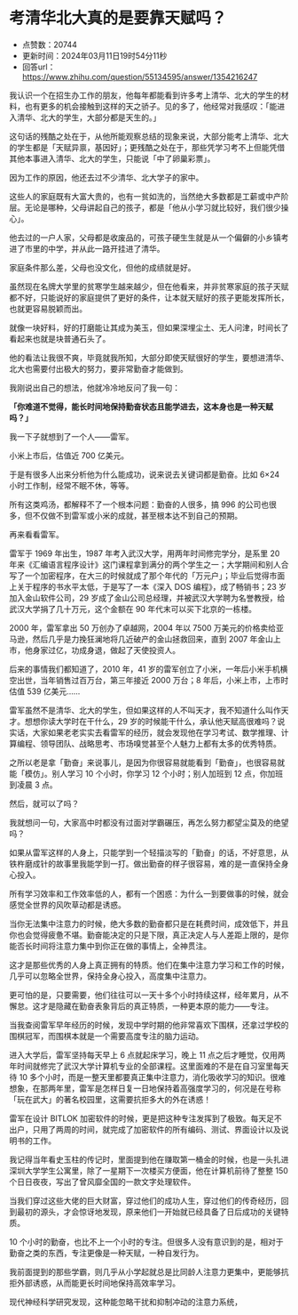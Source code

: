 # 考清华北大真的是要靠天赋吗？
- 点赞数：20744
- 更新时间：2024年03月11日19时54分11秒
- 回答url：https://www.zhihu.com/question/55134595/answer/1354216247
<body>
 <p>我认识一个在招生办工作的朋友<span><span>，</span></span>他每年都能看到许多考上清华<span><span>、</span></span>北大的学生的材料<span><span>，</span></span>也有更多的机会接触到这样的天之骄子<span><span>。</span></span>见的多了<span><span>，</span></span>他经常对我感叹<span><span>：</span></span><span><span>「</span></span>能进入清华<span><span>、</span></span>北大的学生<span><span>，</span></span>大部分都是天生的<span><span>。</span></span><span><span>」</span></span></p>
 <p>这句话的残酷之处在于<span><span>，</span></span>从他所能观察总结的现象来说<span><span>，</span></span>大部分能考上清华<span><span>、</span></span>北大的学生都是<span><span>「</span></span>天赋异禀<span><span>，</span></span>基因好<span><span>」</span></span><span><span>；</span></span>更残酷之处在于<span><span>，</span></span>那些凭学习考不上但能凭借其他本事进入清华<span><span>、</span></span>北大的学生<span><span>，</span></span>只能说<span><span>「</span></span>中了卵巢彩票<span><span>」</span></span><span><span>。</span></span></p>
 <p>因为工作的原因<span><span>，</span></span>他还去过不少清华<span><span>、</span></span>北大学子的家中<span><span>。</span></span></p>
 <p>这些人的家庭既有大富大贵的<span><span>，</span></span>也有一贫如洗的<span><span>，</span></span>当然绝大多数都是工薪或中产阶层<span><span>。</span></span>无论是哪种<span><span>，</span></span>父母讲起自己的孩子<span><span>，</span></span>都是<span><span>「</span></span>他从小学习就比较好<span><span>，</span></span>我们很少操心<span><span>」</span></span><span><span>。</span></span></p>
 <p>他去过的一户人家<span><span>，</span></span>父母都是收废品的<span><span>，</span></span>可孩子硬生生就是从一个偏僻的小乡镇考进了市里的中学<span><span>，</span></span>并从此一路开挂进了清华<span><span>。</span></span></p>
 <p>家庭条件那么差<span><span>，</span></span>父母也没文化<span><span>，</span></span>但他的成绩就是好<span><span>。</span></span></p>
 <p>虽然现在名牌大学里的贫寒学生越来越少<span><span>，</span></span>但在他看来<span><span>，</span></span>并非贫寒家庭的孩子天赋都不好<span><span>，</span></span>只能说好的家庭提供了更好的条件<span><span>，</span></span>让本就天赋好的孩子更能发挥所长<span><span>，</span></span>也就更容易脱颖而出<span><span>。</span></span></p>
 <p>就像一块好料<span><span>，</span></span>好的打磨能让其成为美玉<span><span>，</span></span>但如果深埋尘土<span><span>、</span></span>无人问津<span><span>，</span></span>时间长了看起来也就是块普通石头了<span><span>。</span></span></p>
 <p>他的看法让我很不爽<span><span>，</span></span>毕竟就我所知<span><span>，</span></span>大部分即使天赋很好的学生<span><span>，</span></span>要想进清华<span><span>、</span></span>北大也需要付出极大的努力<span><span>，</span></span>要非常勤奋才能做到<span><span>。</span></span></p>
 <p>我刚说出自己的想法<span><span>，</span></span>他就冷冷地反问了我一句<span><span>：</span></span></p>
 <p><strong><span><span>「</span></span>你难道不觉得<span><span>，</span></span>能长时间地保持勤奋状态且能学进去<span><span>，</span></span>这本身也是一种天赋吗<span><span>？</span></span><span><span>」</span></span> </strong></p>
 <p>我一下子就想到了一个人——雷军<span><span>。</span></span></p>
 <p>小米上市后<span><span>，</span></span>估值近 700 亿美元<span><span>。</span></span></p>
 <p>于是有很多人出来分析他为什么能成功<span><span>，</span></span>说来说去关键词都是勤奋<span><span>。</span></span>比如 6×24 小时工作制<span><span>，</span></span>经常不眠不休<span><span>，</span></span>等等<span><span>。</span></span></p>
 <p>所有这类鸡汤<span><span>，</span></span>都解释不了一个根本问题<span><span>：</span></span>勤奋的人很多<span><span>，</span></span>搞 996 的公司也很多<span><span>，</span></span>但不仅做不到雷军或小米的成就<span><span>，</span></span>甚至根本达不到自己的预期<span><span>。</span></span></p>
 <p>再来看看雷军<span><span>。</span></span></p>
 <p>雷军于 1969 年出生<span><span>，</span></span>1987 年考入武汉大学<span><span>，</span></span>用两年时间修完学分<span><span>，</span></span>是系里 20 年来<span><span>《</span></span>汇编语言程序设计<span><span>》</span></span>这门课程拿到满分的两个学生之一<span><span>；</span></span>大学期间和别人合写了一个加密程序<span><span>，</span></span>在大三的时候就成了那个年代的<span><span>「</span></span>万元户<span><span>」</span></span><span><span>；</span></span>毕业后觉得市面上关于程序的书水平太低<span><span>，</span></span>于是写了一本<span><span>《</span></span>深入 DOS 编程<span><span>》</span></span><span><span>，</span></span>成了畅销书<span><span>；</span></span>23 岁加入金山软件公司<span><span>，</span></span>29 岁成了金山公司总经理<span><span>，</span></span>并被武汉大学聘为名誉教授<span><span>，</span></span>给武汉大学捐了几十万元<span><span>，</span></span>这个金额在 90 年代末可以买下北京的一栋楼<span><span>。</span></span></p>
 <p>2000 年<span><span>，</span></span>雷军拿出 50 万创办了卓越网<span><span>，</span></span>2004 年以 7500 万美元的价格卖给亚马逊<span><span>，</span></span>然后几乎是力挽狂澜地将几近破产的金山拯救回来<span><span>，</span></span>直到 2007 年金山上市<span><span>，</span></span>他身家过亿<span><span>，</span></span>功成身退<span><span>，</span></span>做起了天使投资人<span><span>。</span></span></p>
 <p>后来的事情我们都知道了<span><span>，</span></span>2010 年<span><span>，</span></span>41 岁的雷军创立了小米<span><span>，</span></span>一年后小米手机横空出世<span><span>，</span></span>当年销售过百万台<span><span>，</span></span>第三年接近 2000 万台<span><span>；</span></span>8 年后<span><span>，</span></span>小米上市<span><span>，</span></span>上市时估值 539 亿美元……</p>
 <p>雷军虽然不是清华<span><span>、</span></span>北大的学生<span><span>，</span></span>但如果这样的人不叫天才<span><span>，</span></span>我不知道什么叫作天才<span><span>。</span></span>想想你读大学时在干什么<span><span>，</span></span>29 岁的时候能干什么<span><span>，</span></span>承认他天赋高很难吗<span><span>？</span></span>说实话<span><span>，</span></span>大家如果老老实实去看雷军的经历<span><span>，</span></span>就会发现他在学习考试<span><span>、</span></span>数学推理<span><span>、</span></span>计算编程<span><span>、</span></span>领导团队<span><span>、</span></span>战略思考<span><span>、</span></span>市场嗅觉甚至个人魅力上都有太多的优秀特质<span><span>。</span></span></p>
 <p>之所以老是拿<span><span>「</span></span>勤奋<span><span>」</span></span>来说事儿<span><span>，</span></span>是因为你很容易就能看到<span><span>「</span></span>勤奋<span><span>」</span></span><span><span>，</span></span>也很容易就能<span><span>「</span></span>模仿<span><span>」</span></span><span><span>。</span></span>别人学习 10 个小时<span><span>，</span></span>你学习 12 个小时<span><span>；</span></span>别人加班到 12 点<span><span>，</span></span>你加班到凌晨 3 点<span><span>。</span></span></p>
 <p>然后<span><span>，</span></span>就可以了吗<span><span>？</span></span></p>
 <p>我就想问一句<span><span>，</span></span>大家高中时都没有过面对学霸碾压<span><span>，</span></span>再怎么努力都望尘莫及的绝望吗<span><span>？</span></span></p>
 <p>如果从雷军这样的人身上<span><span>，</span></span>只能学到一个轻描淡写的<span><span>「</span></span>勤奋<span><span>」</span></span>的话<span><span>，</span></span>不好意思<span><span>，</span></span>从铁杵磨成针的故事里我能学到一打<span><span>。</span></span>做出勤奋的样子很容易<span><span>，</span></span>难的是一直保持全身心投入<span><span>。</span></span></p>
 <p>所有学习效率和工作效率低的人<span><span>，</span></span>都有一个困惑<span><span>：</span></span>为什么一到要做事的时候<span><span>，</span></span>就会感觉全世界的风吹草动都是诱惑<span><span>。</span></span></p>
 <p>当你无法集中注意力的时候<span><span>，</span></span>绝大多数的勤奋都只是在耗费时间<span><span>，</span></span>成效低下<span><span>，</span></span>并且你也会觉得疲惫不堪<span><span>。</span></span>勤奋能决定的只是下限<span><span>，</span></span>真正决定人与人差距上限的<span><span>，</span></span>是你能否长时间将注意力集中到你正在做的事情上<span><span>，</span></span>全神贯注<span><span>。</span></span></p>
 <p>这才是那些优秀的人身上真正拥有的特质<span><span>。</span></span>他们在集中注意力学习和工作的时候<span><span>，</span></span>几乎可以忽略全世界<span><span>，</span></span>保持全身心投入<span><span>，</span></span>高度集中注意力<span><span>。</span></span></p>
 <p>更可怕的是<span><span>，</span></span>只要需要<span><span>，</span></span>他们往往可以一天十多个小时持续这样<span><span>，</span></span>经年累月<span><span>，</span></span>从不懈怠<span><span>。</span></span>这才是隐藏在勤奋表象背后的真正特质<span><span>，</span></span>一种更本原的能力——专注<span><span>。</span></span></p>
 <p>当我查阅雷军早年经历的时候<span><span>，</span></span>发现中学时期的他非常喜欢下围棋<span><span>，</span></span>还拿过学校的围棋冠军<span><span>，</span></span>而围棋本就是一个需要高度专注的脑力运动<span><span>。</span></span></p>
 <p>进入大学后<span><span>，</span></span>雷军坚持每天早上 6 点就起床学习<span><span>，</span></span>晚上 11 点之后才睡觉<span><span>，</span></span>仅用两年时间就修完了武汉大学计算机专业的全部课程<span><span>。</span></span>这里面难的不是在自习室里每天待 10 多个小时<span><span>，</span></span>而是一整天里都要真正集中注意力<span><span>，</span></span>消化吸收学习的知识<span><span>。</span></span>很难想象<span><span>，</span></span>在那两年里<span><span>，</span></span>雷军是怎样日复一日地保持着高强度学习的<span><span>，</span></span>何况是在号称<span><span>「</span></span>玩在武大<span><span>」</span></span>的著名校园里<span><span>，</span></span>这需要抗拒多大的外在诱惑<span><span>！</span></span></p>
 <p>雷军在设计 BITLOK 加密软件的时候<span><span>，</span></span>更是把这种专注发挥到了极致<span><span>。</span></span>每天足不出户<span><span>，</span></span>只用了两周的时间<span><span>，</span></span>就完成了加密软件的所有编码<span><span>、</span></span>测试<span><span>、</span></span>界面设计以及说明书的工作<span><span>。</span></span></p>
 <p>我记得当年看史玉柱的传记时<span><span>，</span></span>里面提到他在赚取第一桶金的时候<span><span>，</span></span>也是一头扎进深圳大学学生公寓里<span><span>，</span></span>除了一星期下一次楼买方便面<span><span>，</span></span>他在计算机前待了整整 150 个日日夜夜<span><span>，</span></span>写出了曾风靡全国的一款文字处理软件<span><span>。</span></span></p>
 <p>当我们穿过这些大佬的巨大财富<span><span>，</span></span>穿过他们的成功人生<span><span>，</span></span>穿过他们的传奇经历<span><span>，</span></span>回到最初的源头<span><span>，</span></span>才会惊讶地发现<span><span>，</span></span>原来他们一开始就已经具备了日后成功的关键特质<span><span>。</span></span></p>
 <p>10 个小时的勤奋<span><span>，</span></span>也比不上一个小时的专注<span><span>。</span></span>但很多人没有意识到的是<span><span>，</span></span>相对于勤奋之类的东西<span><span>，</span></span>专注更像是一种天赋<span><span>，</span></span>一种自发行为<span><span>。</span></span></p>
 <p>我前面提到的那些学霸<span><span>，</span></span>则几乎从小学起就总是比同龄人注意力更集中<span><span>，</span></span>更能够抗拒外部诱惑<span><span>，</span></span>从而能更长时间地保持高效率学习<span><span>。</span></span></p>
 <p>现代神经科学研究发现<span><span>，</span></span>这种能忽略干扰和抑制冲动的注意力系统<span><span>，</span></span></p>
</body>